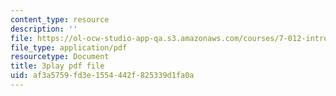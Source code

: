 ```yaml
---
content_type: resource
description: ''
file: https://ol-ocw-studio-app-qa.s3.amazonaws.com/courses/7-012-introduction-to-biology-fall-2004/af3a5759fd3e1554442f825339d1fa0a_m4Gvu90Ydw.pdf
file_type: application/pdf
resourcetype: Document
title: 3play pdf file
uid: af3a5759-fd3e-1554-442f-825339d1fa0a
---
```

